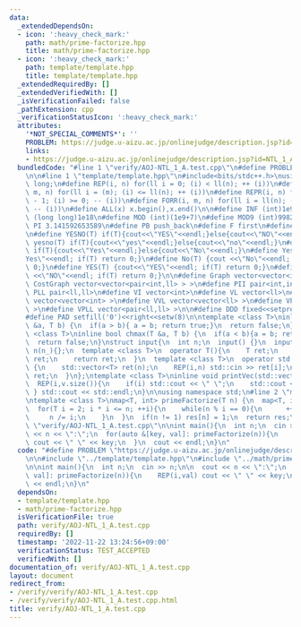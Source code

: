 ```yaml
---
data:
  _extendedDependsOn:
  - icon: ':heavy_check_mark:'
    path: math/prime-factorize.hpp
    title: math/prime-factorize.hpp
  - icon: ':heavy_check_mark:'
    path: template/template.hpp
    title: template/template.hpp
  _extendedRequiredBy: []
  _extendedVerifiedWith: []
  _isVerificationFailed: false
  _pathExtension: cpp
  _verificationStatusIcon: ':heavy_check_mark:'
  attributes:
    '*NOT_SPECIAL_COMMENTS*': ''
    PROBLEM: https://judge.u-aizu.ac.jp/onlinejudge/description.jsp?id=NTL_1_A
    links:
    - https://judge.u-aizu.ac.jp/onlinejudge/description.jsp?id=NTL_1_A
  bundledCode: "#line 1 \"verify/AOJ-NTL_1_A.test.cpp\"\n#define PROBLEM \"https://judge.u-aizu.ac.jp/onlinejudge/description.jsp?id=NTL_1_A\"\
    \n\n#line 1 \"template/template.hpp\"\n#include<bits/stdc++.h>\nusing ll = long\
    \ long;\n#define REP(i, n) for(ll i = 0; (i) < ll(n); ++ (i))\n#define FOR(i,\
    \ m, n) for(ll i = (m); (i) <= ll(n); ++ (i))\n#define REPR(i, n) for(ll i = ll(n)\
    \ - 1; (i) >= 0; -- (i))\n#define FORR(i, m, n) for(ll i = ll(n); (i) >= ll(m);\
    \ -- (i))\n#define ALL(x) x.begin(),x.end()\n\n#define INF (int)1e9\n#define LLINF\
    \ (long long)1e18\n#define MOD (int)(1e9+7)\n#define MOD9 (int)998244353\n#define\
    \ PI 3.141592653589\n#define PB push_back\n#define F first\n#define S second\n\
    \n#define YESNO(T) if(T){cout<<\"YES\"<<endl;}else{cout<<\"NO\"<<endl;}\n#define\
    \ yesno(T) if(T){cout<<\"yes\"<<endl;}else{cout<<\"no\"<<endl;}\n#define YesNo(T)\
    \ if(T){cout<<\"Yes\"<<endl;}else{cout<<\"No\"<<endl;}\n#define Yes(T) {cout<<\"\
    Yes\"<<endl; if(T) return 0;}\n#define No(T) {cout <<\"No\"<<endl; if(T) return\
    \ 0;}\n#define YES(T) {cout<<\"YES\"<<endl; if(T) return 0;}\n#define NO(T) {cout\
    \ <<\"NO\"<<endl; if(T) return 0;}\n\n#define Graph vector<vector<int> >\n#define\
    \ CostGraph vector<vector<pair<int,ll> > >\n#define PII pair<int,int>\n#define\
    \ PLL pair<ll,ll>\n#define VI vector<int>\n#define VL vector<ll>\n#define VVI\
    \ vector<vector<int> >\n#define VVL vector<vector<ll> >\n#define VPII vector<pair<int,int>\
    \ >\n#define VPLL vector<pair<ll,ll> >\n\n#define DDD fixed<<setprecision(10)\n\
    #define PAD setfill('0')<<right<<setw(8)\n\ntemplate <class T>\ninline bool chmin(T\
    \ &a, T b) {\n  if(a > b){ a = b; return true;}\n  return false;\n}\ntemplate\
    \ <class T>\ninline bool chmax(T &a, T b) {\n  if(a < b){a = b; return true;}\n\
    \  return false;\n}\nstruct input{\n  int n;\n  input() {}\n  input(int n_) :\
    \ n(n_){};\n  template <class T>\n  operator T(){\n    T ret;\n    std::cin >>\
    \ ret;\n    return ret;\n  }\n  template <class T>\n  operator std::vector<T>()\
    \ {\n    std::vector<T> ret(n);\n    REP(i,n) std::cin >> ret[i];\n    return\
    \ ret;\n  }\n};\ntemplate <class T>\ninline void printVec(std::vector<T> v){\n\
    \  REP(i,v.size()){\n    if(i) std::cout << \" \";\n    std::cout << v[i];\n \
    \ } std::cout << std::endl;\n}\n\nusing namespace std;\n#line 2 \"math/prime-factorize.hpp\"\
    \ntemplate <class T>\nmap<T, int> primeFactorize(T n) {\n  map<T, int> res;\n\
    \  for(T i = 2; i * i <= n; ++i){\n    while(n % i == 0){\n      ++res[i];\n \
    \     n /= i;\n    }\n  }\n  if(n != 1) res[n] = 1;\n  return res;\n}\n#line 5\
    \ \"verify/AOJ-NTL_1_A.test.cpp\"\n\nint main(){\n  int n;\n  cin >> n;\n\n  cout\
    \ << n << \":\";\n  for(auto &[key, val]: primeFactorize(n)){\n    REP(i,val)\
    \ cout << \" \" << key;\n  }\n  cout << endl;\n}\n"
  code: "#define PROBLEM \"https://judge.u-aizu.ac.jp/onlinejudge/description.jsp?id=NTL_1_A\"\
    \n\n#include \"../template/template.hpp\"\n#include \"../math/prime-factorize.hpp\"\
    \n\nint main(){\n  int n;\n  cin >> n;\n\n  cout << n << \":\";\n  for(auto &[key,\
    \ val]: primeFactorize(n)){\n    REP(i,val) cout << \" \" << key;\n  }\n  cout\
    \ << endl;\n}\n"
  dependsOn:
  - template/template.hpp
  - math/prime-factorize.hpp
  isVerificationFile: true
  path: verify/AOJ-NTL_1_A.test.cpp
  requiredBy: []
  timestamp: '2022-11-22 13:24:56+09:00'
  verificationStatus: TEST_ACCEPTED
  verifiedWith: []
documentation_of: verify/AOJ-NTL_1_A.test.cpp
layout: document
redirect_from:
- /verify/verify/AOJ-NTL_1_A.test.cpp
- /verify/verify/AOJ-NTL_1_A.test.cpp.html
title: verify/AOJ-NTL_1_A.test.cpp
---
```

